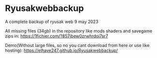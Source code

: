 # Ryusakwebbackup
A complete backup of ryusak web 9 may 2023


All missing files (34gb) in the repository like mods shaders and savegame zips in: https://1fichier.com/?857jbew0zrwhrdoi7sr7


Demo(Without large files, so no you cant download from here or use like hosting):
https://elhave247.github.io/Ryusakwebbackup/
